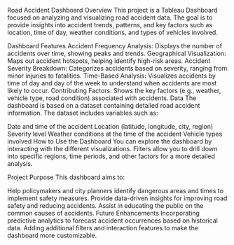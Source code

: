 Road Accident Dashboard
Overview
This project is a Tableau Dashboard focused on analyzing and visualizing road accident data. The goal is to provide insights into accident trends, patterns, and key factors such as location, time of day, weather conditions, and types of vehicles involved.

Dashboard Features
Accident Frequency Analysis: Displays the number of accidents over time, showing peaks and trends.
Geographical Visualization: Maps out accident hotspots, helping identify high-risk areas.
Accident Severity Breakdown: Categorizes accidents based on severity, ranging from minor injuries to fatalities.
Time-Based Analysis: Visualizes accidents by time of day and day of the week to understand when accidents are most likely to occur.
Contributing Factors: Shows the key factors (e.g., weather, vehicle type, road condition) associated with accidents.
Data
The dashboard is based on a dataset containing detailed road accident information. The dataset includes variables such as:

Date and time of the accident
Location (latitude, longitude, city, region)
Severity level
Weather conditions at the time of the accident
Vehicle types involved
How to Use the Dashboard
You can explore the dashboard by interacting with the different visualizations. Filters allow you to drill down into specific regions, time periods, and other factors for a more detailed analysis.

Project Purpose
This dashboard aims to:

Help policymakers and city planners identify dangerous areas and times to implement safety measures.
Provide data-driven insights for improving road safety and reducing accidents.
Assist in educating the public on the common causes of accidents.
Future Enhancements
Incorporating predictive analytics to forecast accident occurrences based on historical data.
Adding additional filters and interaction features to make the dashboard more customizable.
